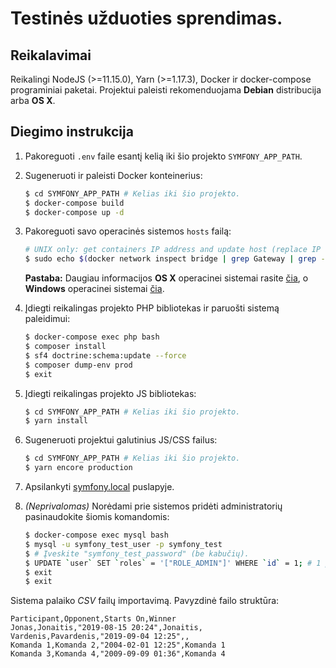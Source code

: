 # Testinės užduoties sprendimas.

## Reikalavimai
Reikalingi NodeJS (>=11.15.0), Yarn (>=1.17.3), Docker ir docker-compose programiniai paketai. Projektui paleisti rekomenduojama **Debian** distribucija arba **OS X**.

## Diegimo instrukcija

1. Pakoreguoti `.env` faile esantį kelią iki šio projekto `SYMFONY_APP_PATH`.

2. Sugeneruoti ir paleisti Docker konteinerius:

    ```bash
    $ cd SYMFONY_APP_PATH # Kelias iki šio projekto.
    $ docker-compose build
    $ docker-compose up -d
    ```

3. Pakoreguoti savo operacinės sistemos `hosts` failą:

    ```bash
    # UNIX only: get containers IP address and update host (replace IP according to your configuration) (on Windows, edit C:\Windows\System32\drivers\etc\hosts)
    $ sudo echo $(docker network inspect bridge | grep Gateway | grep -o -E '([0-9]{1,3}\.){3}[0-9]{1,3}') "symfony.local" >> /etc/hosts
    ```

    **Pastaba:** Daugiau informacijos **OS X** operacinei sistemai rasite [čia](https://docs.docker.com/docker-for-mac/networking/), o **Windows** operacinei sistemai [čia](https://docs.docker.com/docker-for-windows/#/step-4-explore-the-application-and-run-examples).

4. Įdiegti reikalingas projekto PHP bibliotekas ir paruošti sistemą paleidimui:

    ```bash
    $ docker-compose exec php bash
    $ composer install
    $ sf4 doctrine:schema:update --force
    $ composer dump-env prod
    $ exit
    ```

5. Įdiegti reikalingas projekto JS bibliotekas:

    ```bash
    $ cd SYMFONY_APP_PATH # Kelias iki šio projekto.
    $ yarn install
    ```

6. Sugeneruoti projektui galutinius JS/CSS failus:

    ```bash
    $ cd SYMFONY_APP_PATH # Kelias iki šio projekto.
    $ yarn encore production
    ```

7. Apsilankyti [symfony.local](http://symfony.local) puslapyje.

8. _(Neprivalomas)_ Norėdami prie sistemos pridėti administratorių pasinaudokite šiomis komandomis:

    ```bash
    $ docker-compose exec mysql bash
    $ mysql -u symfony_test_user -p symfony_test
    $ # Įveskite "symfony_test_password" (be kabučių).
    $ UPDATE `user` SET `roles` = '["ROLE_ADMIN"]' WHERE `id` = 1; # 1 pakeiskite į norimo vartotojo ID.
    $ exit
    $ exit
    ```

  Sistema palaiko _CSV_ failų importavimą. Pavyzdinė failo struktūra:

    Participant,Opponent,Starts On,Winner
    Jonas,Jonaitis,"2019-08-15 20:24",Jonaitis,
    Vardenis,Pavardenis,"2019-09-04 12:25",,
    Komanda 1,Komanda 2,"2004-02-01 12:25",Komanda 1
    Komanda 3,Komanda 4,"2009-09-09 01:36",Komanda 4
